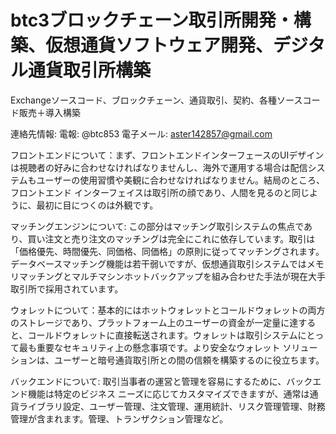 # btc3ブロックチェーン取引所開発・構築、仮想通貨ソフトウェア開発、デジタル通貨取引所構築

Exchangeソースコード、ブロックチェーン、通貨取引、契約、各種ソースコード販売＋導入構築

連絡先情報: 電報: @btc853 電子メール: aster142857@gmail.com

フロントエンドについて：まず、フロントエンドインターフェースのUIデザインは視聴者の好みに合わせなければなりませんし、海外で運用する場合は配信システムもユーザーの使用習慣や美観に合わせなければなりません。結局のところ、フロントエンド インターフェイスは取引所の顔であり、人間を見るのと同じように、最初に目につくのは外観です。

マッチングエンジンについて: この部分はマッチング取引システムの焦点であり、買い注文と売り注文のマッチングは完全にこれに依存しています。取引は「価格優先、時間優先、同価格、同価格」の原則に従ってマッチングされます。データベースマッチング機能は若干弱いですが、仮想通貨取引システムではメモリマッチングとマルチマシンホットバックアップを組み合わせた手法が現在大手取引所で採用されています。

ウォレットについて：基本的にはホットウォレットとコールドウォレットの両方のストレージであり、プラットフォーム上のユーザーの資金が一定量に達すると、コールドウォレットに直接転送されます。ウォレットは取引システムにとって最も重要なセキュリティ上の懸念事項です。より安全なウォレット ソリューションは、ユーザーと暗号通貨取引所との間の信頼を構築するのに役立ちます。

バックエンドについて: 取引当事者の運営と管理を容易にするために、バックエンド機能は特定のビジネス ニーズに応じてカスタマイズできますが、通常は通貨ライブラリ設定、ユーザー管理、注文管理、運用統計、リスク管理管理、財務管理が含まれます。管理、トランザクション管理など。
